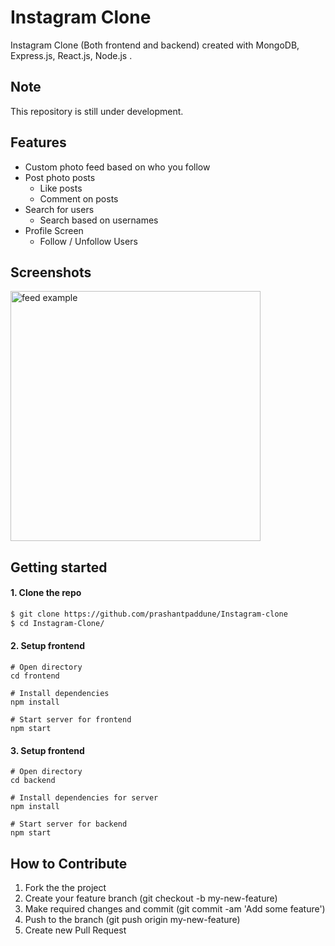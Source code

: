 # Instagram Clone

Instagram Clone (Both frontend and backend) created with MongoDB, Express.js, React.js, Node.js .

## Note
This repository is still under development.

## Features

 * Custom photo feed based on who you follow
 * Post photo posts
   * Like posts
   * Comment on posts
 * Search for users
    * Search based on usernames
 * Profile Screen
   * Follow / Unfollow Users

## Screenshots


<p>
<img src="https://user-images.githubusercontent.com/35039342/55468409-ef956b80-5620-11e9-9906-7e8ca89b4b49.png" alt="feed example" width = "400" >
</p>


## Getting started


#### 1. Clone the repo

```sh
$ git clone https://github.com/prashantpaddune/Instagram-clone
$ cd Instagram-Clone/
```

#### 2. Setup frontend
```
# Open directory
cd frontend

# Install dependencies
npm install

# Start server for frontend
npm start
```

#### 3. Setup frontend
```
# Open directory
cd backend

# Install dependencies for server
npm install

# Start server for backend
npm start
```
## How to Contribute
1. Fork the the project
2. Create your feature branch (git checkout -b my-new-feature)
3. Make required changes and commit (git commit -am 'Add some feature')
4. Push to the branch (git push origin my-new-feature)
5. Create new Pull Request